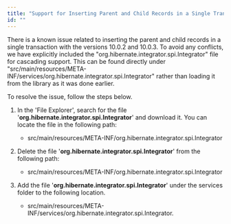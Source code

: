 ```yaml
---
title: "Support for Inserting Parent and Child Records in a Single Transaction Issue"
id: ""
---
```


There is a known issue related to inserting the parent and child records in a single transaction with the versions 10.0.2 and 10.0.3. To avoid any conflicts, we have explicitly included the "org.hibernate.integrator.spi.Integrator" file for cascading support. This can be found directly under "src/main/resources/META-INF/services/org.hibernate.integrator.spi.Integrator" rather than loading it from the library as it was done earlier.

To resolve the issue, follow the steps below.

1. In the 'File Explorer', search for the file '**org.hibernate.integrator.spi.Integrator**' and download it. You can locate the file in the following path:
    - src/main/resources/META-INF/org.hibernate.integrator.spi.Integrator
        
2. Delete the file '**org.hibernate.integrator.spi.Integrator**' from the following path:
    - src/main/resources/META-INF/org.hibernate.integrator.spi.Integrator
        
3. Add the file '**org.hibernate.integrator.spi.Integrator**' under the services folder to the following location.
    - src/main/resources/META-INF/services/org.hibernate.integrator.spi.Integrator.
